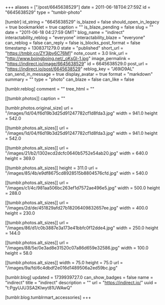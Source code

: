 +++
aliases = ["/post/6645638529"]
date = 2011-06-18T04:27:59Z
id = "6645638529"
type = "tumblr-photo"

[tumblr]
id_string = "6645638529"
is_blazed = false
should_open_in_legacy = true
bookmarklet = true
caption = ""
is_blaze_pending = false
slug = ""
date = "2011-06-18 04:27:59 GMT"
blog_name = "indirect"
interactability_reblog = "everyone"
interactability_blaze = "everyone"
can_reblog = false
can_reply = false
is_blocks_post_format = false
timestamp = 1308371279.0
state = "published"
short_url = "https://tmblr.co/ZY3jby6C76M1"
note_count = 3.0
link_url = "http://www.boingboing.net/_oKsGl-1.jpg"
image_permalink = "https://indirect.io/image/6645638529"
id = 6645638529.0
post_url = "https://indirect.io/post/6645638529"
reblog_key = "J69iD9AL"
can_send_in_message = true
display_avatar = true
format = "markdown"
summary = ""
type = "photo"
can_blaze = false
can_like = false

[tumblr.reblog]
comment = ""
tree_html = ""

[[tumblr.photos]]
caption = ""

[tumblr.photos.original_size]
url = "/images/1d/04/f6d19b3d25d91247782cf1d8fda3.jpg"
width = 941.0
height = 542.0

[[tumblr.photos.alt_sizes]]
url = "/images/1d/04/f6d19b3d25d91247782cf1d8fda3.jpg"
width = 941.0
height = 542.0

[[tumblr.photos.alt_sizes]]
url = "/images/21/b2/1302ecd2dcfc0640b5752e54ab20.jpg"
width = 640.0
height = 369.0

[[tumblr.photos.alt_sizes]]
height = 311.0
url = "/images/85/4b/e9df8675cd8928515b8804576cfd.jpg"
width = 540.0

[[tumblr.photos.alt_sizes]]
url = "/images/c1/4c/981aa506bc263ef1d7572ae496e5.jpg"
width = 500.0
height = 288.0

[[tumblr.photos.alt_sizes]]
url = "/images/2d/de/451829afd27b18206409832657ee.jpg"
width = 400.0
height = 230.0

[[tumblr.photos.alt_sizes]]
url = "/images/86/d1/c0b3887e3a173e41bbfc0f12dde4.jpg"
width = 250.0
height = 144.0

[[tumblr.photos.alt_sizes]]
url = "/images/88/5e/0e3ad8e31520c07a86d659e32586.jpg"
width = 100.0
height = 58.0

[[tumblr.photos.alt_sizes]]
width = 75.0
height = 75.0
url = "/images/9a/fd/6c4dbdf2e016d1489506a2ed59bc.jpg"

[tumblr.blog]
updated = 1739939727.0
can_show_badges = false
name = "indirect"
title = "indirect"
description = ""
url = "https://indirect.io/"
uuid = "t:PgyUJU3SA2Klwyt81UWAwQ"

[tumblr.blog.tumblrmart_accessories]
+++
